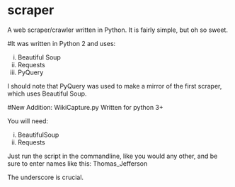 # scraper
A web scraper/crawler written in Python. It is fairly simple, but oh so sweet.

#It was written in Python 2 and uses:
<ol type = "i">
<li>Beautiful Soup</li>
<li>Requests</li>
<li>PyQuery</li>
</ol>
I should note that PyQuery was used to make a mirror of the first scraper, which uses Beautiful Soup.

#New Addition: WikiCapture.py
Written for python 3+

You will need:
<ol type="i">
<li>BeautifulSoup</li>
<li>Requests</li>
</ol>

Just run the script in the commandline, like you would any other, and be sure to enter names like this:
Thomas_Jefferson

The underscore is crucial.
